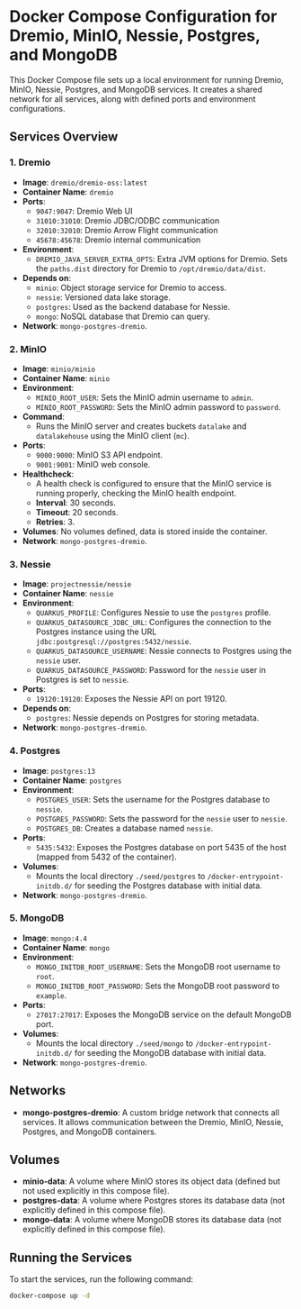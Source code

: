 # Docker Compose Configuration for Dremio, MinIO, Nessie, Postgres, and MongoDB

This Docker Compose file sets up a local environment for running Dremio, MinIO, Nessie, Postgres, and MongoDB services. It creates a shared network for all services, along with defined ports and environment configurations. 

## Services Overview

### 1. **Dremio**
   - **Image**: `dremio/dremio-oss:latest`
   - **Container Name**: `dremio`
   - **Ports**:
     - `9047:9047`: Dremio Web UI
     - `31010:31010`: Dremio JDBC/ODBC communication
     - `32010:32010`: Dremio Arrow Flight communication
     - `45678:45678`: Dremio internal communication
   - **Environment**:
     - `DREMIO_JAVA_SERVER_EXTRA_OPTS`: Extra JVM options for Dremio. Sets the `paths.dist` directory for Dremio to `/opt/dremio/data/dist`.
   - **Depends on**:
     - `minio`: Object storage service for Dremio to access.
     - `nessie`: Versioned data lake storage.
     - `postgres`: Used as the backend database for Nessie.
     - `mongo`: NoSQL database that Dremio can query.
   - **Network**: `mongo-postgres-dremio`.

### 2. **MinIO**
   - **Image**: `minio/minio`
   - **Container Name**: `minio`
   - **Environment**:
     - `MINIO_ROOT_USER`: Sets the MinIO admin username to `admin`.
     - `MINIO_ROOT_PASSWORD`: Sets the MinIO admin password to `password`.
   - **Command**:
     - Runs the MinIO server and creates buckets `datalake` and `datalakehouse` using the MinIO client (`mc`).
   - **Ports**:
     - `9000:9000`: MinIO S3 API endpoint.
     - `9001:9001`: MinIO web console.
   - **Healthcheck**:
     - A health check is configured to ensure that the MinIO service is running properly, checking the MinIO health endpoint.
     - **Interval**: 30 seconds.
     - **Timeout**: 20 seconds.
     - **Retries**: 3.
   - **Volumes**: No volumes defined, data is stored inside the container.
   - **Network**: `mongo-postgres-dremio`.

### 3. **Nessie**
   - **Image**: `projectnessie/nessie`
   - **Container Name**: `nessie`
   - **Environment**:
     - `QUARKUS_PROFILE`: Configures Nessie to use the `postgres` profile.
     - `QUARKUS_DATASOURCE_JDBC_URL`: Configures the connection to the Postgres instance using the URL `jdbc:postgresql://postgres:5432/nessie`.
     - `QUARKUS_DATASOURCE_USERNAME`: Nessie connects to Postgres using the `nessie` user.
     - `QUARKUS_DATASOURCE_PASSWORD`: Password for the `nessie` user in Postgres is set to `nessie`.
   - **Ports**:
     - `19120:19120`: Exposes the Nessie API on port 19120.
   - **Depends on**:
     - `postgres`: Nessie depends on Postgres for storing metadata.
   - **Network**: `mongo-postgres-dremio`.

### 4. **Postgres**
   - **Image**: `postgres:13`
   - **Container Name**: `postgres`
   - **Environment**:
     - `POSTGRES_USER`: Sets the username for the Postgres database to `nessie`.
     - `POSTGRES_PASSWORD`: Sets the password for the `nessie` user to `nessie`.
     - `POSTGRES_DB`: Creates a database named `nessie`.
   - **Ports**:
     - `5435:5432`: Exposes the Postgres database on port 5435 of the host (mapped from 5432 of the container).
   - **Volumes**:
     - Mounts the local directory `./seed/postgres` to `/docker-entrypoint-initdb.d/` for seeding the Postgres database with initial data.
   - **Network**: `mongo-postgres-dremio`.

### 5. **MongoDB**
   - **Image**: `mongo:4.4`
   - **Container Name**: `mongo`
   - **Environment**:
     - `MONGO_INITDB_ROOT_USERNAME`: Sets the MongoDB root username to `root`.
     - `MONGO_INITDB_ROOT_PASSWORD`: Sets the MongoDB root password to `example`.
   - **Ports**:
     - `27017:27017`: Exposes the MongoDB service on the default MongoDB port.
   - **Volumes**:
     - Mounts the local directory `./seed/mongo` to `/docker-entrypoint-initdb.d/` for seeding the MongoDB database with initial data.
   - **Network**: `mongo-postgres-dremio`.

## Networks

- **mongo-postgres-dremio**: A custom bridge network that connects all services. It allows communication between the Dremio, MinIO, Nessie, Postgres, and MongoDB containers.

## Volumes

- **minio-data**: A volume where MinIO stores its object data (defined but not used explicitly in this compose file).
- **postgres-data**: A volume where Postgres stores its database data (not explicitly defined in this compose file).
- **mongo-data**: A volume where MongoDB stores its database data (not explicitly defined in this compose file).

## Running the Services

To start the services, run the following command:

```bash
docker-compose up -d
```